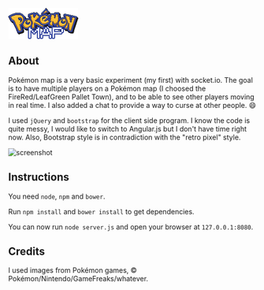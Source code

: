 ![logo](https://raw.githubusercontent.com/Owumaro/pokemon-map/master/img/logo.png)

## About

Pokémon map is a very basic experiment (my first) with socket.io. The goal is to have multiple players on a Pokémon map (I choosed the FireRed/LeafGreen Pallet Town), and to be able to see other players moving in real time.
I also added a chat to provide a way to curse at other people. :smile:

I used `jQuery` and `bootstrap` for the client side program. I know the code is quite messy, I would like to switch to Angular.js but I don't have time right now. Also, Bootstrap style is in contradiction with the "retro pixel" style.

![screenshot](https://cloud.githubusercontent.com/assets/5205295/4188611/39ef0a40-3774-11e4-8aa0-b63b07a60864.png)

## Instructions

You need `node`, `npm` and `bower`.

Run `npm install` and `bower install` to get dependencies.

You can now run `node server.js` and open your browser at `127.0.0.1:8080`.

## Credits

I used images from Pokémon games, © Pokémon/Nintendo/GameFreaks/whatever.
